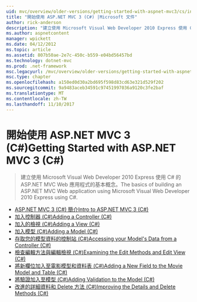 ```yaml
---
uid: mvc/overview/older-versions/getting-started-with-aspnet-mvc3/cs/index
title: "開始使用 ASP.NET MVC 3 (C#) |Microsoft 文件"
author: rick-anderson
description: "建立使用 Microsoft Visual Web Developer 2010 Express 使用 C# 的 ASP.NET MVC Web 應用程式的基本概念。"
ms.author: aspnetcontent
manager: wpickett
ms.date: 04/12/2012
ms.topic: article
ms.assetid: 807b50ae-2e7c-450c-b559-e04bd56457bd
ms.technology: dotnet-mvc
ms.prod: .net-framework
msc.legacyurl: /mvc/overview/older-versions/getting-started-with-aspnet-mvc3/cs
msc.type: chapter
ms.openlocfilehash: a150ed0d30a2bd695f598d83cd63e321d529f202
ms.sourcegitcommit: 9a9483aceb34591c97451997036a9120c3fe2baf
ms.translationtype: MT
ms.contentlocale: zh-TW
ms.lasthandoff: 11/10/2017
---
```

<a name="getting-started-with-aspnet-mvc-3-c"></a><span data-ttu-id="1cb31-103">開始使用 ASP.NET MVC 3 (C#)</span><span class="sxs-lookup"><span data-stu-id="1cb31-103">Getting Started with ASP.NET MVC 3 (C#)</span></span>
====================
> <span data-ttu-id="1cb31-104">建立使用 Microsoft Visual Web Developer 2010 Express 使用 C# 的 ASP.NET MVC Web 應用程式的基本概念。</span><span class="sxs-lookup"><span data-stu-id="1cb31-104">The basics of building an ASP.NET MVC Web application using Microsoft Visual Web Developer 2010 Express using C#.</span></span>


- [<span data-ttu-id="1cb31-105">ASP.NET MVC 3 (C#) 簡介</span><span class="sxs-lookup"><span data-stu-id="1cb31-105">Intro to ASP.NET MVC 3 (C#)</span></span>](intro-to-aspnet-mvc-3.md)
- [<span data-ttu-id="1cb31-106">加入控制器 (C#)</span><span class="sxs-lookup"><span data-stu-id="1cb31-106">Adding a Controller (C#)</span></span>](adding-a-controller.md)
- [<span data-ttu-id="1cb31-107">加入的檢視 (C#)</span><span class="sxs-lookup"><span data-stu-id="1cb31-107">Adding a View (C#)</span></span>](adding-a-view.md)
- [<span data-ttu-id="1cb31-108">加入模型 (C#)</span><span class="sxs-lookup"><span data-stu-id="1cb31-108">Adding a Model (C#)</span></span>](adding-a-model.md)
- [<span data-ttu-id="1cb31-109">存取您的模型資料的控制站 (C#)</span><span class="sxs-lookup"><span data-stu-id="1cb31-109">Accessing your Model's Data from a Controller (C#)</span></span>](accessing-your-models-data-from-a-controller.md)
- [<span data-ttu-id="1cb31-110">檢查編輯方法與編輯檢視 (C#)</span><span class="sxs-lookup"><span data-stu-id="1cb31-110">Examining the Edit Methods and Edit View (C#)</span></span>](examining-the-edit-methods-and-edit-view.md)
- [<span data-ttu-id="1cb31-111">將新欄位加入至電影模型和資料表 (C#)</span><span class="sxs-lookup"><span data-stu-id="1cb31-111">Adding a New Field to the Movie Model and Table (C#)</span></span>](adding-a-new-field.md)
- [<span data-ttu-id="1cb31-112">將驗證加入至模型 (C#)</span><span class="sxs-lookup"><span data-stu-id="1cb31-112">Adding Validation to the Model (C#)</span></span>](adding-validation-to-the-model.md)
- [<span data-ttu-id="1cb31-113">改進的詳細資料和 Delete 方法 (C#)</span><span class="sxs-lookup"><span data-stu-id="1cb31-113">Improving the Details and Delete Methods (C#)</span></span>](improving-the-details-and-delete-methods.md)
